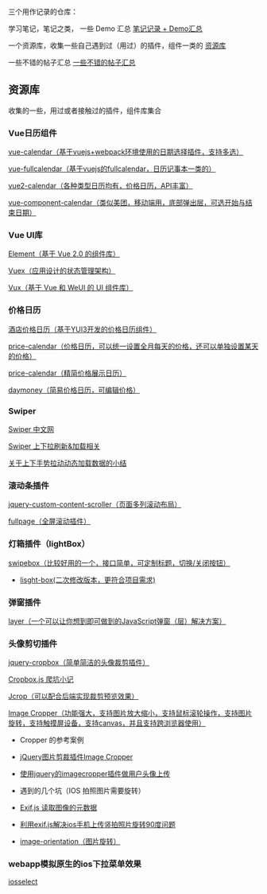 三个用作记录的仓库：

学习笔记，笔记之类， 一些 Demo 汇总 [笔记记录 + Demo汇总](https://github.com/hanekaoru/WebLearningNotes)

一个资源库，收集一些自己遇到过（用过）的插件，组件一类的 [资源库](https://github.com/hanekaoru/Repository)

一些不错的帖子汇总 [一些不错的帖子汇总](https://github.com/hanekaoru/BlogWall)



## 资源库

收集的一些，用过或者接触过的插件，组件库集合




### Vue日历组件
[vue-calendar（基于vuejs+webpack环境使用的日期选择插件，支持多选）](https://github.com/jinzhe/vue-calendar)

[vue-fullcalendar（基于vuejs的fullcalendar，日历记事本一类的）](https://github.com/Wanderxx/vue-fullcalendar)

[vue2-calendar（各种类型日历均有，价格日历，API丰富）](https://github.com/icai/vue2-calendar)

[vue-component-calendar（类似美团，移动端用，底部弹出层，可选开始与结束日期）](https://github.com/Real0n/vue-component-calendar)




### Vue UI库
[Element（基于 Vue 2.0 的组件库）](http://element.eleme.io/#/)

[Vuex（应用设计的状态管理架构）](https://github.com/vuejs/vuex)

[Vux（基于 Vue 和 WeUI 的 UI 组件库）](https://github.com/airyland/vux)




### 价格日历
[酒店价格日历（基于YUI3开发的价格日历组件）](https://github.com/fugm/PriceCalendar)

[price-calendar（价格日历，可以统一设置全月每天的价格，还可以单独设置某天的价格）](https://github.com/wind-stone/price-calendar)

[price-calendar（精简价格展示日历）](https://github.com/liukaijv/price-calendar)

[daymoney（简易价格日历，可编辑价格）](https://github.com/lscho/am-daymoney)




### Swiper

[Swiper 中文网](https://www.baidu.com/link?url=UQoesURrEsUM4NvE5ZacHg9l9hOPja47tWrx2zKUI7EXIdiI3Cx2no0BRbPUxc_x&wd=&eqid=d40002c600051070000000055828360d)

[Swiper 上下拉刷新&加载相关](https://segmentfault.com/q/1010000004357803)

[关于上下手势拉动动态加载数据的小结](http://www.w3cfuns.com/notes/16294/833647b708dc964a54d114825ef20921)




### 滚动条插件
[jquery-custom-content-scroller（页面多列滚动布局）](https://github.com/itmyhome2013/jquery-custom-content-scroller)

[fullpage（全屏滚动插件）](https://github.com/powy1993/fullpage)




### 灯箱插件（lightBox）
[swipebox（比较好用的一个，接口简单，可定制标题，切换/关闭按钮）](https://github.com/brutaldesign/swipebox)

* [lisght-box(二次修改版本，更符合项目需求)](https://github.com/hanekaoru/light-box)




### 弹窗插件
[layer（一个可以让你想到即可做到的JavaScript弹窗（层）解决方案）](http://layer.layui.com/)




### 头像剪切插件
[jquery-cropbox（简单简洁的头像裁剪插件）](https://github.com/acornejo/jquery-cropbox)

[Cropbox.js 爬坑小记](http://ruby-china.org/topics/25492)

[Jcrop（可以配合后端实现裁剪预览效果）](http://code.ciaoca.com/jquery/jcrop/demo/)

[Image Cropper（功能强大，支持图片放大缩小，支持鼠标滚轮操作，支持图片旋转，支持触摸屏设备，支持canvas，并且支持跨浏览器使用）](http://www.jqcool.net/image-cropper.html)

* Cropper 的参考案例

* [jQuery图片剪裁插件Image Cropper](http://www.jqcool.net/image-cropper.html)

* [使用jquery的imagecropper插件做用户头像上传](http://www.asheep.cn/skill/imagecropper.html)

 * 遇到的几个坑（IOS 拍照图片需要旋转）
  
  * [Exif.js 读取图像的元数据](http://code.ciaoca.com/javascript/exif-js/)
  
  * [利用exif.js解决ios手机上传竖拍照片旋转90度问题](http://blog.csdn.net/linlzk/article/details/48652635)
  
  * [image-orientation（图片旋转）](https://imququ.com/post/how-to-auto-rotate-photo-in-css.html)





### webapp模拟原生的ios下拉菜单效果

[iosselect](https://github.com/zhoushengmufc/iosselect)


